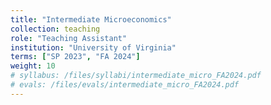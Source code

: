 ```yaml
---
title: "Intermediate Microeconomics"
collection: teaching
role: "Teaching Assistant"
institution: "University of Virginia"
terms: ["SP 2023", "FA 2024"]
weight: 10
# syllabus: /files/syllabi/intermediate_micro_FA2024.pdf
# evals: /files/evals/intermediate_micro_FA2024.pdf
---
```

